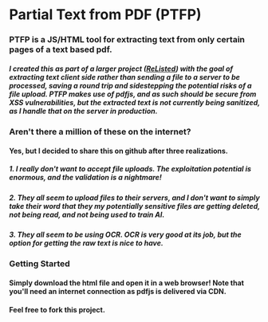 # Partial Text from PDF (PTFP)

### PTFP is a JS/HTML tool for extracting text from only certain pages of a text based pdf.

##### I created this as part of a larger project ([ReListed](https://relistedonline.com)) with the goal of extracting text client side rather than sending a file to a server to be processed, saving a round trip and sidestepping the potential risks of a file upload. PTFP makes use of pdfjs, and as such should be secure from XSS vulnerabilities, but the extracted text is not currently being sanitized, as I handle that on the server in production.

### Aren't there a million of these on the internet?

#### Yes, but I decided to share this on github after three realizations.
##### 1. I really don't want to accept file uploads. The exploitation potential is enormous, and the validation is a nightmare!
##### 2.  They all seem to upload files to their servers, and I don't want to simply take their word that they my potentially sensitive files are getting deleted, not being read, and not being used to train AI.
##### 3.  They all seem to be using OCR. OCR is very good at its job, but the option for getting the raw text is nice to have.

### Getting Started
#### Simply download the html file and open it in a web browser! Note that you'll need an internet connection as pdfjs is delivered via CDN.

#### Feel free to fork this project.
